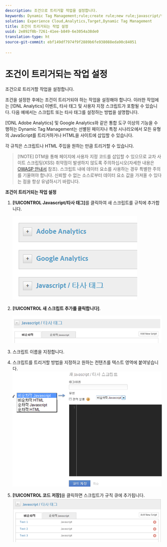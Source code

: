 ```yaml
---
description: 조건으로 트리거할 작업을 설정합니다.
keywords: Dynamic Tag Management;rule;create rule;new rule;javascript/third party tags;set up actions for condition;add new script;non-sequential javascript;sequential javascript;non-sequential html
solution: Experience Cloud,Analytics,Target,Dynamic Tag Management
title: 조건이 트리거되는 작업 설정
uuid: 2e892f0b-7261-41ee-b849-6e3054a38de0
translation-type: ht
source-git-commit: ebf149df7974f9f2889b6fe938088eda90c84051

---
```



# 조건이 트리거되는 작업 설정

조건으로 트리거할 작업을 설정합니다.

조건을 설정한 후에는 조건이 트리거되야 하는 작업을 설정해야 합니다. 이러한 작업에는 [!DNL Analytics] 이벤트, 타사 태그 및 사용자 지정 스크립트가 포함될 수 있습니다. 다음 예에서는 스크립트 또는 타사 태그를 설정하는 방법을 설명합니다.

[!DNL Adobe Analytics] 및 Google Analytics와 같은 통합 도구 이상의 기능을 수행하는 Dynamic Tag Management는 선별된 페이지나 특정 시나리오에서 모든 유형의 JavaScript를 트리거하거나 HTML을 사이트에 삽입할 수 있습니다.

각 규칙은 스크립트나 HTML 주입을 원하는 만큼 트리거할 수 있습니다.

> [!NOTE] DTM을 통해 페이지에 사용자 지정 코드를 삽입할 수 있으므로 교차 사이트 스크립팅(XSS) 취약점이 발생하지 않도록 주의하십시오(자세한 내용은 [OWASP 안내서](https://www.owasp.org/index.php/Cross-site_Scripting_(XSS)) 참조). 스크립트 내에 데이터 요소를 사용하는 경우 특별한 주의를 기울여야 합니다. 신뢰할 수 없는 소스로부터 데이터 요소 값을 가져올 수 있다는 점을 항상 유념하시기 바랍니다.

**조건이 트리거되는 작업 설정**

1. **[!UICONTROL Javascript/타사 태그]**&#x200B;를 클릭하여 새 스크립트를 규칙에 추가합니다.

   ![](assets/scripts-actions.png)

1. **[!UICONTROL 새 스크립트 추가를 클릭합니다]**.

   ![](assets/scripts-actions2.png)

1. 스크립트 이름을 지정합니다.
1. 스크립트를 트리거할 방법을 지정하고 원하는 컨텐츠를 텍스트 영역에 붙여넣습니다. ![](assets/scripts-actions3.png)

1. **[!UICONTROL 코드 저장]**&#x200B;을 클릭하면 스크립트가 규칙 큐에 추가됩니다. ![](assets/scripts-actions4.png)

